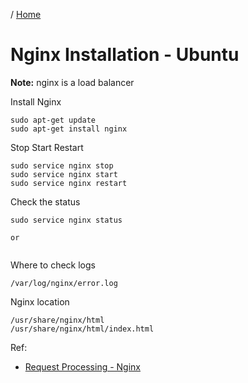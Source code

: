 / [Home](index.md)

# Nginx Installation - Ubuntu

**Note:** nginx is a load balancer


Install Nginx
```
sudo apt-get update
sudo apt-get install nginx
```

Stop Start Restart
```
sudo service nginx stop
sudo service nginx start
sudo service nginx restart
```

Check the status
```
sudo service nginx status

or


```

Where to check logs
```
/var/log/nginx/error.log
```

Nginx location
```
/usr/share/nginx/html
/usr/share/nginx/html/index.html
```

Ref:
  * [Request Processing - Nginx]([docker-commands.md](http://nginx.org/en/docs/http/request_processing.html))